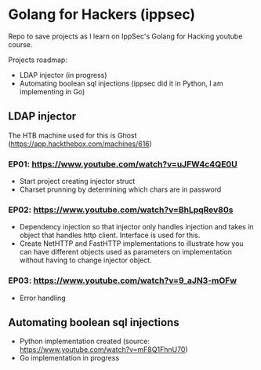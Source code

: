 # Golang for Hackers (ippsec)
Repo to save projects as I learn on IppSec's Golang for Hacking youtube course. 

Projects roadmap:
- LDAP injector (in progress)
- Automating boolean sql injections (ippsec did it in Python, I am implementing in Go)

## LDAP injector
The HTB machine used for this is Ghost (https://app.hackthebox.com/machines/616)

### EP01: https://www.youtube.com/watch?v=uJFW4c4QE0U
- Start project creating injector struct
- Charset prunning by determining which chars are in password

### EP02: https://www.youtube.com/watch?v=BhLpqRev80s
- Dependency injection so that injector only handles injection and takes in object that handles http client. Interface is used for this.
- Create NetHTTP and FastHTTP implementations to illustrate how you can have different objects used as parameters on implementation without having to change injector object.

### EP03: https://www.youtube.com/watch?v=9_aJN3-mOFw
- Error handling

## Automating boolean sql injections
- Python implementation created (source: https://www.youtube.com/watch?v=mF8Q1FhnU70)
- Go implementation in progress
